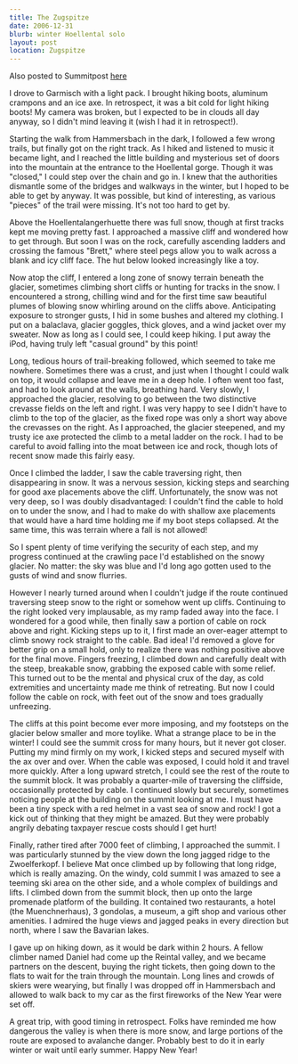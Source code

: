 ```yaml
---
title: The Zugspitze
date: 2006-12-31
blurb: winter Hoellental solo
layout: post
location: Zugspitze
---
```


Also posted to Summitpost [here](http://www.summitpost.org/winter-climb-of-the-h-llental/257433)

I drove to Garmisch with a light pack. I brought hiking boots, aluminum crampons
and an ice axe. In retrospect, it was a bit cold for light hiking boots! My
camera was broken, but I expected to be in clouds all day anyway, so I didn't
mind leaving it (wish I had it in retrospect!).

Starting the walk from Hammersbach in the dark, I followed a few wrong trails,
but finally got on the right track. As I hiked and listened to music it became
light, and I reached the little building and mysterious set of doors into the
mountain at the entrance to the Hoellental gorge. Though it was "closed," I
could step over the chain and go in. I knew that the authorities dismantle some
of the bridges and walkways in the winter, but I hoped to be able to get by
anyway. It was possible, but kind of interesting, as various "pieces" of the
trail were missing. It's not too hard to get by.

Above the Hoellentalangerhuette there was full snow, though at first tracks kept
me moving pretty fast. I approached a massive cliff and wondered how to get
through. But soon I was on the rock, carefully ascending ladders and crossing
the famous "Brett," where steel pegs allow you to walk across a blank and icy
cliff face. The hut below looked increasingly like a toy.

Now atop the cliff, I entered a long zone of snowy terrain beneath the glacier,
sometimes climbing short cliffs or hunting for tracks in the snow. I encountered
a strong, chilling wind and for the first time saw beautiful plumes of blowing
snow whirling around on the cliffs above. Anticipating exposure to stronger
gusts, I hid in some bushes and altered my clothing. I put on a balaclava,
glacier goggles, thick gloves, and a wind jacket over my sweater. Now as long as
I could see, I could keep hiking. I put away the iPod, having truly left "casual
ground" by this point!

Long, tedious hours of trail-breaking followed, which seemed to take me
nowhere. Sometimes there was a crust, and just when I thought I could walk on
top, it would collapse and leave me in a deep hole. I often went too fast, and
had to look around at the walls, breathing hard. Very slowly, I approached the
glacier, resolving to go between the two distinctive crevasse fields on the left
and right. I was very happy to see I didn't have to climb to the top of the
glacier, as the fixed rope was only a short way above the crevasses on the
right. As I approached, the glacier steepened, and my trusty ice axe protected
the climb to a metal ladder on the rock. I had to be careful to avoid falling
into the moat between ice and rock, though lots of recent snow made this fairly
easy.

Once I climbed the ladder, I saw the cable traversing right, then disappearing
in snow. It was a nervous session, kicking steps and searching for good axe
placements above the cliff. Unfortunately, the snow was not very deep, so I was
doubly disadvantaged: I couldn't find the cable to hold on to under the snow,
and I had to make do with shallow axe placements that would have a hard time
holding me if my boot steps collapsed. At the same time, this was terrain where
a fall is not allowed!

So I spent plenty of time verifying the security of each step, and my progress
continued at the crawling pace I'd established on the snowy glacier. No matter:
the sky was blue and I'd long ago gotten used to the gusts of wind and snow
flurries.

However I nearly turned around when I couldn't judge if the route continued
traversing steep snow to the right or somehow went up cliffs. Continuing to the
right looked very implausable, as my ramp faded away into the face. I wondered
for a good while, then finally saw a portion of cable on rock above and
right. Kicking steps up to it, I first made an over-eager attempt to climb snowy
rock straight to the cable. Bad idea! I'd removed a glove for better grip on a
small hold, only to realize there was nothing positive above for the final
move. Fingers freezing, I climbed down and carefully dealt with the steep,
breakable snow, grabbing the exposed cable with some relief. This turned out to
be the mental and physical crux of the day, as cold extremities and uncertainty
made me think of retreating. But now I could follow the cable on rock, with feet
out of the snow and toes gradually unfreezing.

The cliffs at this point become ever more imposing, and my footsteps on the
glacier below smaller and more toylike. What a strange place to be in the
winter! I could see the summit cross for many hours, but it never got
closer. Putting my mind firmly on my work, I kicked steps and secured myself
with the ax over and over. When the cable was exposed, I could hold it and
travel more quickly. After a long upward stretch, I could see the rest of the
route to the summit block. It was probably a quarter-mile of traversing the
cliffside, occasionally protected by cable. I continued slowly but securely,
sometimes noticing people at the building on the summit looking at me. I must
have been a tiny speck with a red helmet in a vast sea of snow and rock! I got a
kick out of thinking that they might be amazed. But they were probably angrily
debating taxpayer rescue costs should I get hurt!

Finally, rather tired after 7000 feet of climbing, I approached the summit. I
was particularly stunned by the view down the long jagged ridge to the
Zwoelferkopf. I believe Mat once climbed up by following that long ridge, which
is really amazing. On the windy, cold summit I was amazed to see a teeming ski
area on the other side, and a whole complex of buildings and lifts. I climbed
down from the summit block, then up onto the large promenade platform of the
building. It contained two restaurants, a hotel (the Muenchnerhaus), 3 gondolas,
a museum, a gift shop and various other amenities. I admired the huge views and
jagged peaks in every direction but north, where I saw the Bavarian lakes.

I gave up on hiking down, as it would be dark within 2 hours. A fellow climber
named Daniel had come up the Reintal valley, and we became partners on the
descent, buying the right tickets, then going down to the flats to wait for the
train through the mountain. Long lines and crowds of skiers were wearying, but
finally I was dropped off in Hammersbach and allowed to walk back to my car as
the first fireworks of the New Year were set off.

A great trip, with good timing in retrospect. Folks have reminded me how
dangerous the valley is when there is more snow, and large portions of the route
are exposed to avalanche danger. Probably best to do it in early winter or wait
until early summer. Happy New Year!

